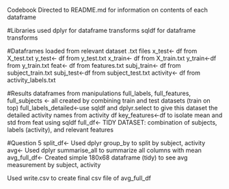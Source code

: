 Codebook
Directed to README.md for information on contents of each dataframe

#Libraries used
dplyr for dataframe transforms
sqldf for dataframe transforms

#Dataframes loaded from relevant dataset .txt files
x_test<- df from X_test.txt
y_test<- df from y_test.txt
x_train<- df from X_train.txt
y_train<-df from y_train.txt
feat<- df from features.txt
subj_train<- df from subject_train.txt
subj_test<-df from subject_test.txt
activity<- df from activity_labels.txt

#Results dataframes from manipulations
full_labels, full_features, full_subjects <- all created by combining train and test datasets (train on top)
full_labels_detailed<-use sqldf and dplyr.select to give this dataset the detailed activity names from activity df
key_features<-df to isolate mean and std from feat using sqldf
full_df<- TIDY DATASET: combination of subjects, labels (activity), and relevant features

#Question 5
split_df<- Used dplyr group_by to split by subject, activity
avg<- Used dplyr summarise_all to summarize all columns with mean
avg_full_df<- Created simple 180x68 dataframe (tidy) to see avg measurement by subject, activity

Used write.csv to create final csv file of avg_full_df

